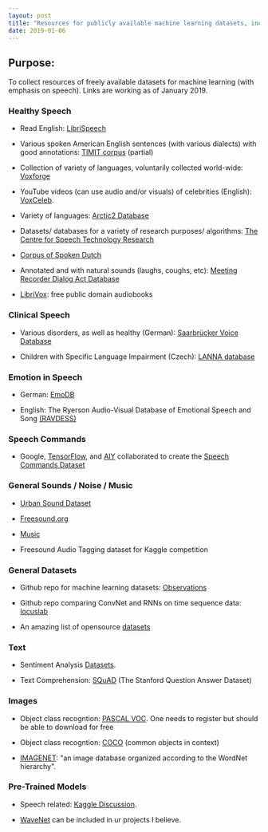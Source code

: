 ```yaml
---
layout: post
title: "Resources for publicly available machine learning datasets, including speech"
date: 2019-01-06
---
```



## Purpose:
To collect resources of freely available datasets for machine learning (with emphasis on speech). Links are working as of January 2019.

### Healthy Speech

* Read English: <a href="http://www.openslr.org/12">LibriSpeech</a>

* Various spoken American English sentences (with various dialects) with good annotations: <a href="">TIMIT corpus</a> (partial)

* Collection of variety of languages, voluntarily collected world-wide: <a href="http://voxforge.org/home/downloads">Voxforge</a>

* YouTube videos (can use audio and/or visuals) of celebrities (English): <a href="http://www.robots.ox.ac.uk/~vgg/data/voxceleb/">VoxCeleb</a>.

* Variety of languages: <a href="https://psi.engr.tamu.edu/l2-arctic-corpus/">Arctic2 Database</a>

* Datasets/ databases for a variety of research purposes/ algorithms: <a href="http://www.cstr.ed.ac.uk/downloads/">The Centre for Speech Technology Research</a>

* <a href="https://ivdnt.org/downloads/taalmaterialen/tstc-corpus-gesproken-nederlands">Corpus of Spoken Dutch</a>

* Annotated and with natural sounds (laughs, coughs, etc): <a href="http://www1.icsi.berkeley.edu/~ees/dadb/">Meeting Recorder Dialog Act Database</a>

* <a href="https://librivox.org/">LibriVox</a>: free public domain audiobooks

### Clinical Speech

* Various disorders, as well as healthy (German): <a href="http://www.stimmdatenbank.coli.uni-saarland.de/index.php4#target">Saarbrücker Voice Database</a>

* Children with Specific Language Impairment (Czech): <a href="https://figshare.com/articles/New_draft_item/2360626">LANNA database</a>

### Emotion in Speech

* German: <a href="http://emodb.bilderbar.info/download/">EmoDB</a>

* English: The Ryerson Audio-Visual Database of Emotional Speech and Song <a href="https://zenodo.org/record/1188976">(RAVDESS)</a>

### Speech Commands

* Google, <a href="https://www.tensorflow.org/">TensorFlow</a>, and <a href="https://aiyprojects.withgoogle.com/">AIY</a> collaborated to create the <a href="https://ai.googleblog.com/2017/08/launching-speech-commands-dataset.html">Speech Commands Dataset</a>

### General Sounds / Noise / Music

* <a href="https://urbansounddataset.weebly.com/urbansound.html">Urban Sound Dataset</a>

* <a href="https://freesound.org/">Freesound.org</a>

* <a href="http://www-etud.iro.umontreal.ca/~boulanni/icml2012">Music</a> 

* <a herf="https://www.kaggle.com/c/freesound-audio-tagging">Freesound Audio Tagging</a> dataset for Kaggle competition

### General Datasets

* Github repo for machine learning datasets: <a href="https://github.com/edwardlib/observations">Observations</a>

* Github repo comparing ConvNet and RNNs on time sequence data: <a href="https://github.com/locuslab/TCN">locuslab</a>

* An amazing list of opensource <a href="https://deepmind.com/research/open-source/open-source-datasets/">datasets</a>

### Text

* Sentiment Analysis <a href="https://blog.cambridgespark.com/50-free-machine-learning-datasets-sentiment-analysis-b9388f79c124">Datasets</a>.

* Text Comprehension: <a href="https://rajpurkar.github.io/SQuAD-explorer/">SQuAD</a> (The Stanford Question Answer Dataset)

### Images

* Object class recogntion: <a href="http://host.robots.ox.ac.uk/pascal/VOC/">PASCAL VOC</a>. One needs to register but should be able to download for free 

* Object class recogntion: <a href="http://cocodataset.org/#download">COCO</a> (common objects in context)

* <a href="http://image-net.org/download">IMAGENET</a>: "an image database organized according to the WordNet hierarchy".

### Pre-Trained Models

* Speech related: <a href="https://www.kaggle.com/c/tensorflow-speech-recognition-challenge/discussion/43576">Kaggle Discussion</a>.

* <a href="https://deepmind.com/blog/wavenet-generative-model-raw-audio/">WaveNet</a> can be included in ur projects I believe.

